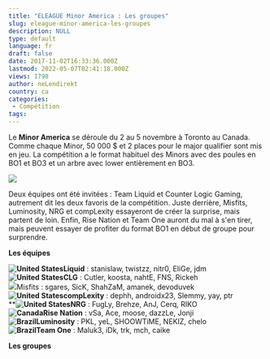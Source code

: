 ```yaml
---
title: "ELEAGUE Minor America : Les groupes"
slug: eleague-minor-america-les-groupes
description: NULL
type: default
language: fr
draft: false
date: 2017-11-02T16:33:36.000Z
lastmod: 2022-05-07T02:41:18.000Z
views: 1798
author: neLendirekt
country: ca
categories:
 - Compétition
tags:
---
```

Le **Minor America** se déroule du 2 au 5 novembre à Toronto au Canada. Comme chaque Minor, 50 000 $ et 2 places pour le major qualifier sont mis en jeu. La compétition a le format habituel des Minors avec des poules en BO1 et BO3 et un arbre avec lower entièrement en BO3.

![](https://flickshot-ue.s3.eu-west-2.amazonaws.com/flickshot/article/59fb42bce4bf0/images/Hkucb77i9EEAeOyC5ohBJVsXerK1odOBU0gIntUP.jpeg)

Deux équipes ont été invitées : Team Liquid et Counter Logic Gaming, autrement dit les deux favoris de la compétition. Juste derrière, Misfits, Luminosity, NRG et compLexity essayeront de créer la surprise, mais partent de loin. Enfin, Rise Nation et Team One auront du mal à s'en tirer, mais peuvent essayer de profiter du format BO1 en début de groupe pour surprendre. 

**Les équipes**

**![United States](/images/countries/us.svg)⁠Liquid** : stanislaw, twistzz, nitr0, EliGe, jdm  
**![United States](/images/countries/us.svg)⁠CLG** : Cutler, koosta, nahtE, FNS, Rickeh  
![](/images/countries/us.svg)Misfits : sgares, SicK, ShahZaM, amanek, devoduvek⁠  
**![United States](/images/countries/us.svg)⁠compLexity** : dephh, androidx23, Slemmy, yay, ptr  
****![United States](/images/countries/us.svg)⁠NRG** : FugLy, Brehze, AnJ, Cerq, RIKO  
**![Canada](/images/countries/ca.svg)⁠Rise Nation** : vSa, Ace, moose, dazzLe, Jonji  
**![Brazil](/images/countries/br.svg)⁠Luminosity** : PKL, yeL, SHOOWTiME, NEKIZ, chelo  
**![Brazil](/images/countries/br.svg)⁠Team One** : Maluk3, iDk, trk, mch, caike 

**Les groupes**
